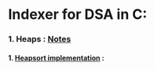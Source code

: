 # Indexer for DSA in C:

### 1. Heaps : [Notes]()
#### 1. [Heapsort implementation](./BASICS/Heaps/heap1.c) : 